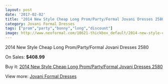 ```yaml
---
layout: post
date: '2017-02-02'
title: "2014 New Style Cheap Long Prom/Party/Formal Jovani Dresses 2580"
category: Jovani Formal Dresses
tags: ["prom","party","bonny","long","discount"]
image: http://www.neoformal.com/10621-thickbox_default/2014-new-style-cheap-long-prom-party-formal-jovani-dresses-2580.jpg
---
```

2014 New Style Cheap Long Prom/Party/Formal Jovani Dresses 2580

On Sales: **$408.99**
<a href="https://www.neoformal.com/en/jovani-formal-dresses-2014/3723-2014-new-style-cheap-long-prom-party-formal-jovani-dresses-2580.html"><amp-img layout="responsive" width="600" height="600" src="//www.neoformal.com/10621-thickbox_default/2014-new-style-cheap-long-prom-party-formal-jovani-dresses-2580.jpg" alt="2014 New Style Cheap Long Prom/Party/Formal Jovani Dresses 2580 0" /></a>
<a href="https://www.neoformal.com/en/jovani-formal-dresses-2014/3723-2014-new-style-cheap-long-prom-party-formal-jovani-dresses-2580.html"><amp-img layout="responsive" width="600" height="600" src="//www.neoformal.com/10622-thickbox_default/2014-new-style-cheap-long-prom-party-formal-jovani-dresses-2580.jpg" alt="2014 New Style Cheap Long Prom/Party/Formal Jovani Dresses 2580 1" /></a>

Buy it: [2014 New Style Cheap Long Prom/Party/Formal Jovani Dresses 2580](https://www.neoformal.com/en/jovani-formal-dresses-2014/3723-2014-new-style-cheap-long-prom-party-formal-jovani-dresses-2580.html "2014 New Style Cheap Long Prom/Party/Formal Jovani Dresses 2580")

View more: [Jovani Formal Dresses](https://www.neoformal.com/en/49-jovani-formal-dresses-2014 "Jovani Formal Dresses")